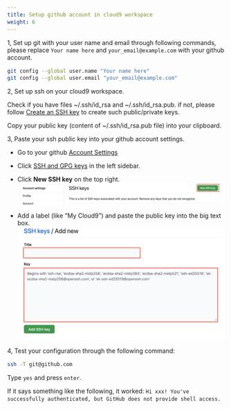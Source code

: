 ```yaml
---
title: Setup github account in cloud9 workspace
weight: 6
---
```


1, Set up git with your user name and email through following commands, please replace `Your name here` and `your_email@example.com` with your github account.

```sh
git config --global user.name "Your name here"
git config --global user.email "your_email@example.com"
```

2, Set up ssh on your cloud9 workspace.

Check if you have files ~/.ssh/id_rsa and ~/.ssh/id_rsa.pub. if not, please follow [Create an SSH key](https://gcr-solutions.github.io/recommender-system-dev-workshop-code/prerequisite/workspace/create-ssh-key/readme/) to create such public/private keys.

Copy your public key (content of ~/.ssh/id_rsa.pub file) into your clipboard.

3, Paste your ssh public key into your github account settings.
- Go to your github [Account Settings](https://github.com/settings/profile)
- Click [SSH and GPG keys](https://github.com/settings/keys) in the left sidebar.
- Click **New SSH key** on the top right.
![Github SSH New](/images/github-ssh-new.png)

- Add a label (like “My Cloud9”) and paste the public key into the big text box.
![Paste Github SSH key](/images/paste-github-ssh-key.png)

4, Test your configuration through the following command:
```sh
ssh -T git@github.com
```
Type `yes` and press `enter`.

If it says something like the following, it worked:
`Hi xxx! You've successfully authenticated, but GitHub does not provide shell access.`



